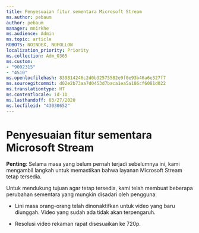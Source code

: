 ```yaml
---
title: Penyesuaian fitur sementara Microsoft Stream
ms.author: pebaum
author: pebaum
manager: mnirkhe
ms.audience: Admin
ms.topic: article
ROBOTS: NOINDEX, NOFOLLOW
localization_priority: Priority
ms.collection: Adm_O365
ms.custom:
- "9002315"
- "4510"
ms.openlocfilehash: 839814246c2d0b32575582e9f0e93b46a6e327f7
ms.sourcegitcommit: d02e2b73aa7d0453d7baca1ea5a186cf6081d022
ms.translationtype: HT
ms.contentlocale: id-ID
ms.lasthandoff: 03/27/2020
ms.locfileid: "43030652"
---
```

# <a name="stream-temporary-feature-adjustments"></a>Penyesuaian fitur sementara Microsoft Stream

**Penting**: Selama masa yang belum pernah terjadi sebelumnya ini, kami mengambil langkah untuk memastikan bahwa layanan Microsoft Stream tetap tersedia.

Untuk mendukung tujuan agar tetap tersedia, kami telah membuat beberapa perubahan sementara yang mungkin disadari oleh pengguna: 

- Lini masa orang-orang telah dinonaktifkan untuk video yang baru diunggah. Video yang sudah ada tidak akan terpengaruh.

- Resolusi video rekaman rapat disesuaikan ke 720p.
